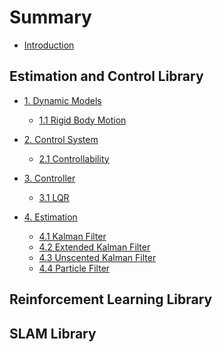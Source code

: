 # Summary

* [Introduction](README.md)

## Estimation and Control Library

* [1. Dynamic Models]()
    * [1.1 Rigid Body Motion](ecl_11_rigidbody.md)

* [2. Control System]()
    * [2.1 Controllability](ecl_21_controllability.md)

* [3. Controller](ecl_30_controller.md)
    * [3.1 LQR](ecl_31_lqr.md)

* [4. Estimation]()
    * [4.1 Kalman Filter]()
    * [4.2 Extended Kalman Filter]()
    * [4.3 Unscented Kalman Filter](ecl_43_ukf.md)
    * [4.4 Particle Filter]()

## Reinforcement Learning Library

## SLAM Library

